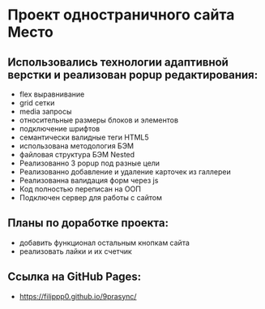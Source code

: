 # **Проект одностраничного сайта Место**
## Использовались технологии адаптивной верстки и реализован popup редактирования:
* flex выравнивание
* grid сетки
* media запросы
* относительные размеры блоков и элементов
* подключение шрифтов
* семантически валидные теги HTML5
* использована методология БЭМ
* файловая структура БЭМ Nested
* Реализованно 3 popup под разные цели
* Реализованно добавление и удаление карточек из галлереи
* Реализованна валидация форм через js
* Код полностью переписан на ООП
* Подключен сервер для работы с сайтом
## Планы по доработке проекта:
* добавить функционал остальным кнопкам сайта
* реализовать лайки и их счетчик
## Ссылка на GitHub Pages:
* https://filippp0.github.io/9prasync/

